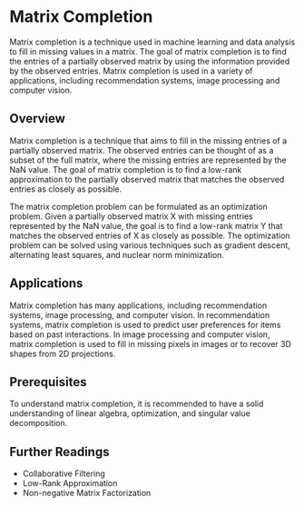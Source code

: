 # Matrix Completion

Matrix completion is a technique used in machine learning and data analysis to fill in missing values in a matrix. The goal of matrix completion is to find the entries of a partially observed matrix by using the information provided by the observed entries. Matrix completion is used in a variety of applications, including recommendation systems, image processing and computer vision.

## Overview

Matrix completion is a technique that aims to fill in the missing entries of a partially observed matrix. The observed entries can be thought of as a subset of the full matrix, where the missing entries are represented by the NaN value. The goal of matrix completion is to find a low-rank approximation to the partially observed matrix that matches the observed entries as closely as possible. 

The matrix completion problem can be formulated as an optimization problem. Given a partially observed matrix X with missing entries represented by the NaN value, the goal is to find a low-rank matrix Y that matches the observed entries of X as closely as possible. The optimization problem can be solved using various techniques such as gradient descent, alternating least squares, and nuclear norm minimization.

## Applications

Matrix completion has many applications, including recommendation systems, image processing, and computer vision. In recommendation systems, matrix completion is used to predict user preferences for items based on past interactions. In image processing and computer vision, matrix completion is used to fill in missing pixels in images or to recover 3D shapes from 2D projections.

## Prerequisites

To understand matrix completion, it is recommended to have a solid understanding of linear algebra, optimization, and singular value decomposition. 

## Further Readings

- Collaborative Filtering
- Low-Rank Approximation
- Non-negative Matrix Factorization
